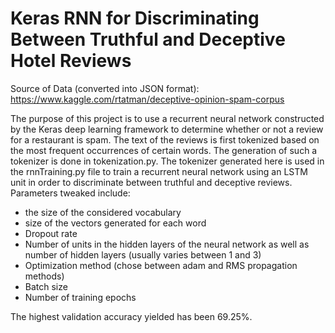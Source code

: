 # Keras RNN for Discriminating Between Truthful and Deceptive Hotel Reviews

Source of Data (converted into JSON format):
https://www.kaggle.com/rtatman/deceptive-opinion-spam-corpus

The purpose of this project is to use a recurrent neural network constructed by the Keras deep learning framework to determine whether or not a review for a restaurant is spam. The text of the reviews is first tokenized based on the most frequent occurrences of certain words. The generation of such a tokenizer is done in tokenization.py. The tokenizer generated here is used in the rnnTraining.py file to train a recurrent neural network using an LSTM unit in order to discriminate between truthful and deceptive reviews. Parameters tweaked include:
* the size of the considered vocabulary
* size of the vectors generated for each word
* Dropout rate
* Number of units in the hidden layers of the neural network as well as number of hidden layers (usually varies between 1 and 3)
* Optimization method (chose between adam and RMS propagation methods)
* Batch size
* Number of training epochs

The highest validation accuracy yielded has been 69.25%.
